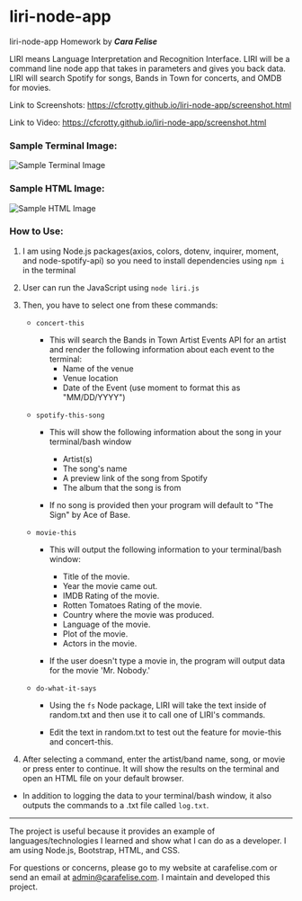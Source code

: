 # liri-node-app
liri-node-app Homework by ***Cara Felise***

LIRI means Language Interpretation and Recognition Interface. LIRI will be a command line node app that takes in parameters and gives you back data. LIRI will search Spotify for songs, Bands in Town for concerts, and OMDB for movies. 

Link to Screenshots: <https://cfcrotty.github.io/liri-node-app/screenshot.html>

Link to Video: <https://cfcrotty.github.io/liri-node-app/screenshot.html>

### Sample Terminal Image:
![Sample Terminal Image](https://cfcrotty.github.io/liri-node-app/assets/images/step4.png)

### Sample HTML Image:
![Sample HTML Image](https://cfcrotty.github.io/liri-node-app/assets/images/step5.png)

### How to Use:
1. I am using Node.js packages(axios, colors, dotenv, inquirer, moment, and node-spotify-api) so you need to install dependencies using `npm i` in the terminal

2. User can run the JavaScript using `node liri.js`

3. Then, you have to select one from these commands:

    - `concert-this`
        * This will search the Bands in Town Artist Events API for an artist and render the following information about each event to the terminal:
            * Name of the venue
            * Venue location
            * Date of the Event (use moment to format this as "MM/DD/YYYY")

    - `spotify-this-song`
        * This will show the following information about the song in your terminal/bash window
            * Artist(s)
            * The song's name
            * A preview link of the song from Spotify
            * The album that the song is from

        * If no song is provided then your program will default to "The Sign" by Ace of Base.

    - `movie-this`

        * This will output the following information to your terminal/bash window:
            * Title of the movie.
            * Year the movie came out.
            * IMDB Rating of the movie.
            * Rotten Tomatoes Rating of the movie.
            * Country where the movie was produced.
            * Language of the movie.
            * Plot of the movie.
            * Actors in the movie.

        * If the user doesn't type a movie in, the program will output data for the movie 'Mr. Nobody.'

    - `do-what-it-says`

        * Using the `fs` Node package, LIRI will take the text inside of random.txt and then use it to call one of LIRI's commands.

        * Edit the text in random.txt to test out the feature for movie-this and concert-this.

4. After selecting a command, enter the artist/band name, song, or movie or press enter to continue. It will show the results on the terminal and open an HTML file on your default browser.



* In addition to logging the data to your terminal/bash window, it also outputs the commands to a .txt file called `log.txt`.

- - -

The project is useful because it provides an example of languages/technologies I learned and show what I can do as a developer. I am using Node.js, Bootstrap, HTML, and CSS.

For questions or concerns, please go to my website at carafelise.com or send an email at admin@carafelise.com. I maintain and developed this project.
